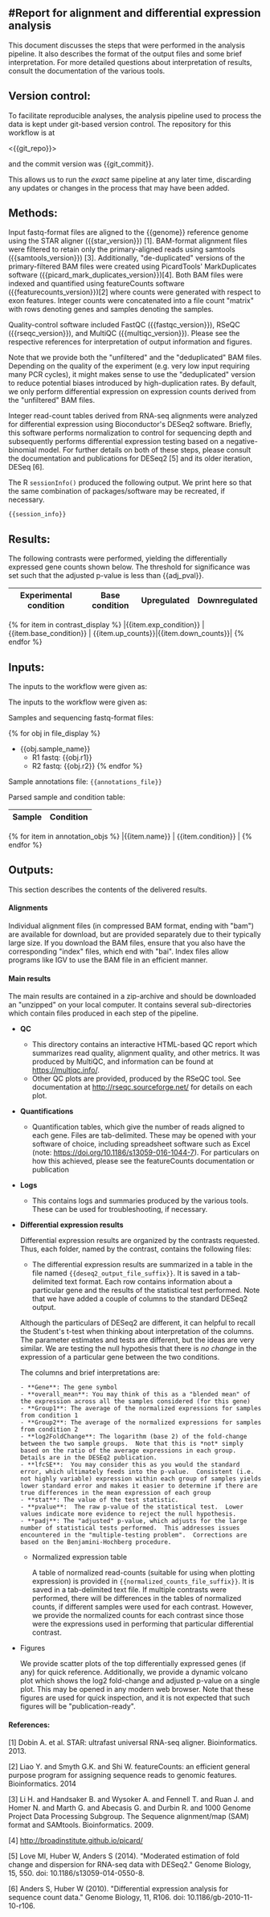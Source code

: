 #Report for alignment and differential expression analysis
---

This document discusses the steps that were performed in the analysis pipeline.  It also describes the format of the output files and some brief interpretation.  For more detailed questions about interpretation of results, consult the documentation of the various tools.


## Version control:
To facilitate reproducible analyses, the analysis pipeline used to process the data is kept under git-based version control.  The repository for this workflow is at 

<{{git_repo}}>

and the commit version was {{git_commit}}.

This allows us to run the *exact* same pipeline at any later time, discarding any updates or changes in the process that may have been added.  


## Methods:

Input fastq-format files are aligned to the {{genome}} reference genome using the STAR aligner ({{star_version}}) [1].  BAM-format alignment files were filtered to retain only the primary-aligned reads using samtools ({{samtools_version}}) [3].  Additionally, "de-duplicated" versions of the primary-filtered BAM files were created using PicardTools' MarkDuplicates software ({{picard_mark_duplicates_version}})[4].  Both BAM files were indexed and quantified using featureCounts software ({{featurecounts_version}})[2] where counts were generated with respect to exon features.  Integer counts were concatenated into a file count "matrix" with rows denoting genes and samples denoting the samples.

Quality-control software included FastQC ({{fastqc_version}}), RSeQC ({{rseqc_version}}), and MultiQC ({{multiqc_version}}).  Please see the respective references for interpretation of output information and figures.

Note that we provide both the "unfiltered" and the "deduplicated" BAM files.  Depending on the quality of the experiment (e.g. very low input requiring many PCR cycles), it might makes sense to use the "deduplicated" version to reduce potential biases introduced by high-duplication rates.  By default, we only perform differential expression on expression counts derived from the "unfiltered" BAM files.

Integer read-count tables derived from RNA-seq alignments were analyzed for differential expression using Bioconductor's DESeq2 software.  Briefly, this software performs normalization to control for sequencing depth and subsequently performs differential expression testing based on a negative-binomial model.  For further details on both of these steps, please consult the documentation and publications for DESeq2 [5] and its older iteration, DESeq [6].

The R `sessionInfo()` produced the following output.  We print here so that the same combination of packages/software may be recreated, if necessary.

```
{{session_info}}
```

## Results:

The following contrasts were performed, yielding the differentially expressed gene counts shown below.  The threshold for significance was set such that the adjusted p-value is less than {{adj_pval}}.

|Experimental condition | Base condition| Upregulated | Downregulated |
|---|---|---|---|
{% for item in contrast_display %}
|{{item.exp_condition}} | {{item.base_condition}} | {{item.up_counts}}|{{item.down_counts}}|
{% endfor %}

## Inputs:
The inputs to the workflow were given as:

The inputs to the workflow were given as:

Samples and sequencing fastq-format files:

{% for obj in file_display %}
  - {{obj.sample_name}}
    - R1 fastq: {{obj.r1}}
    - R2 fastq: {{obj.r2}}
{% endfor %}

Sample annotations file: `{{annotations_file}}`

Parsed sample and condition table:

|Sample|Condition|
|---|---|
{% for item in annotation_objs %}
|{{item.name}} | {{item.condition}} |
{% endfor %}


## Outputs:

This section describes the contents of the delivered results.

#### Alignments

Individual alignment files (in compressed BAM format, ending with "bam") are available for download, but are provided separately due to their typically large size.  If you download the BAM files, ensure that you also have the corresponding "index" files, which end with "bai".  Index files allow programs like IGV to use the BAM file in an efficient manner.

#### Main results

The main results are contained in a zip-archive and should be downloaded an "unzipped" on your local computer.  It contains several sub-directories which contain files produced in each step of the pipeline.

- **QC**
    - This directory contains an interactive HTML-based QC report which summarizes read quality, alignment quality, and other metrics.  It was produced by MultiQC, and information can be found at <https://multiqc.info/>.
    - Other QC plots are provided, produced by the RSeQC tool.  See documentation at <http://rseqc.sourceforge.net/> for details on each plot.
- **Quantifications**
    - Quantification tables, which give the number of reads aligned to each gene.  Files are tab-delimited.  These may be opened with your software of choice, including spreadsheet software such as Excel (note: <https://doi.org/10.1186/s13059-016-1044-7>).  For particulars on how this achieved, please see the featureCounts documentation or publication
- **Logs**
    - This contains logs and summaries produced by the various tools.  These can be used for troubleshooting, if necessary.
- **Differential expression results**

    Differential expression results are organized by the contrasts requested.  Thus, each folder, named by the contrast, contains the following files:

    - The differential expression results are summarized in a table in the file named `{{deseq2_output_file_suffix}}`.  It is saved in a tab-delimited text format.  Each row contains information about a particular gene and the results of the statistical test performed.  Note that we have added a couple of columns to the standard DESeq2 output.

    Although the particulars of DESeq2 are different, it can helpful to recall the Student's t-test when thinking about interpretation of the columns.  The parameter estimates and tests are different, but the ideas are very similar.  We are testing the null hypothesis that there is *no change* in the expression of a particular gene between the two conditions.

    The columns and brief interpretations are:

      - **Gene**: The gene symbol
      - **overall_mean**: You may think of this as a "blended mean" of the expression across all the samples considered (for this gene)
      - **Group1**: The average of the normalized expressions for samples from condition 1
      - **Group2**: The average of the normalized expressions for samples from condition 2
      - **log2FoldChange**: The logarithm (base 2) of the fold-change between the two sample groups.  Note that this is *not* simply based on the ratio of the average expressions in each group.  Details are in the DESEq2 publication.
      - **lfcSE**:  You may consider this as you would the standard error, which ultimately feeds into the p-value.  Consistent (i.e. not highly variable) expression within each group of samples yields lower standard error and makes it easier to determine if there are true differences in the mean expression of each group
      - **stat**: The value of the test statistic.
      - **pvalue**:  The raw p-value of the statistical test.  Lower values indicate more evidence to reject the null hypothesis.
      - **padj**: The "adjusted" p-value, which adjusts for the large number of statistical tests performed.  This addresses issues encountered in the "multiple-testing problem".  Corrections are based on the Benjamini-Hochberg procedure.

  - Normalized expression table

    A table of normalized read-counts (suitable for using when plotting expression) is provided in `{{normalized_counts_file_suffix}}`.  It is saved in a tab-delimited text file.  If multiple contrasts were performed, there will be differences in the tables of normalized counts, if different samples were used for each contrast.  However, we provide the normalized counts for each contrast since those were the expressions used in performing that particular differential contrast.     

- Figures

    We provide scatter plots of the top differentially expressed genes (if any) for quick reference.  Additionally, we provide a dynamic volcano plot which shows the log2 fold-change and adjusted p-value on a single plot.  This may be opened in any modern web browser.  Note that these figures are used for quick inspection, and it is not expected that such figures will be "publication-ready".  


#### References:

[1] Dobin A. et al. STAR: ultrafast universal RNA-seq aligner.  Bioinformatics. 2013.

[2] Liao Y. and  Smyth G.K. and Shi W. featureCounts: an efficient general purpose program for assigning sequence reads to genomic features.  Bioinformatics. 2014

[3] Li H. and Handsaker B. and Wysoker A. and Fennell T. and Ruan J. and Homer N. and Marth G. and Abecasis G. and Durbin R. and 1000 Genome Project Data Processing Subgroup.  The Sequence alignment/map (SAM) format and SAMtools.  Bioinformatics. 2009.

[4] <http://broadinstitute.github.io/picard/>

[5] Love MI, Huber W, Anders S (2014). "Moderated estimation of fold change and dispersion for RNA-seq data with DESeq2." Genome Biology, 15, 550. doi: 10.1186/s13059-014-0550-8.

[6] Anders S, Huber W (2010). "Differential expression analysis for sequence count data." Genome Biology, 11, R106. doi: 10.1186/gb-2010-11-10-r106.
